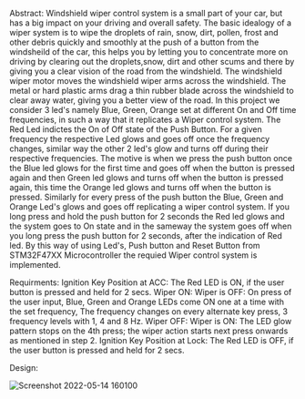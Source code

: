Abstract: Windshield wiper control system is a small part of your car, but has a big impact on your driving and overall safety. The basic idealogy of a wiper system is to wipe the droplets of rain, snow, dirt, pollen, frost and other debris quickly and smoothly at the push of a button from the windsheild of the car, this helps you by letting you to concentrate more on driving by clearing out the droplets,snow, dirt and other scums and there by giving you a clear vision of the road from the windshield. The windshield wiper motor moves the windshield wiper arms across the windshield. The metal or hard plastic arms drag a thin rubber blade across the windshield to clear away water, giving you a better view of the road. In this project we consider 3 led's namely Blue, Green, Orange set at different On and Off time frequencies, in such a way that it replicates a Wiper control system. The Red Led indictes the On of Off state of the Push Button. For a given frequency the respective Led glows and goes off once the frequency changes, similar way the other 2 led's glow and turns off during their respective frequencies. The motive is when we press the push button once the Blue led glows for the first time and goes off when the button is pressed again and then Green led glows and turns off when the button is pressed again, this time the Orange led glows and turns off when the button is pressed. Similarly for every press of the push button the Blue, Green and Orange Led's glows and goes off replicating a wiper control system. If you long press and hold the push button for 2 seconds the Red led glows and the system goes to On state and in the sameway the system goes off when you long press the push button for 2 seconds, after the indication of Red led. By this way of using Led's, Push button and Reset Button from STM32F47XX Microcontroller the requied Wiper control system is implemented.

Requirments: 
Ignition Key Position at ACC: The Red LED is ON, if the user button is pressed and held for 2 secs.
Wiper ON: Wiper is OFF: On press of the user input, Blue, Green and Orange LEDs come ON one at a time with the set frequency, The frequency changes on every alternate key press, 3 frequency levels with 1, 4 and 8 Hz.
Wiper OFF: Wiper is ON: The LED glow pattern stops on the 4th press; the wiper action starts next press onwards as mentioned in step 2.
Ignition Key Position at Lock: The Red LED is OFF, if the user button is pressed and held for 2 secs.


Design:

![Screenshot 2022-05-14 160100](https://user-images.githubusercontent.com/102800155/168483195-860683c9-49da-41e5-baf9-c10616cc6a81.png)

